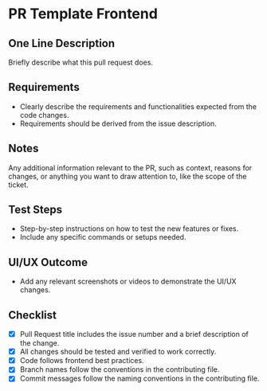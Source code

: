 # PR Template Frontend

## One Line Description
Briefly describe what this pull request does.

## Requirements
- Clearly describe the requirements and functionalities expected from the code changes.
- Requirements should be derived from the issue description.

## Notes
Any additional information relevant to the PR, such as context, reasons for changes, or anything you want to draw attention to, like the scope of the ticket.

## Test Steps
- Step-by-step instructions on how to test the new features or fixes.
- Include any specific commands or setups needed.

## UI/UX Outcome
- Add any relevant screenshots or videos to demonstrate the UI/UX changes.

## Checklist
- [x] Pull Request title includes the issue number and a brief description of the change.
- [x] All changes should be tested and verified to work correctly.
- [x] Code follows frontend best practices.
- [x] Branch names follow the conventions in the contributing file.
- [x] Commit messages follow the naming conventions in the contributing file.
